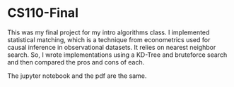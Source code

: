 # CS110-Final

This was my final project for my intro algorithms class. I implemented statistical matching, which is a technique from econometrics
used for causal inference in observational datasets. It relies on nearest neighbor search. So, I wrote implementations using a 
KD-Tree and bruteforce search and then compared the pros and cons of each.

The jupyter notebook and the pdf are the same.
